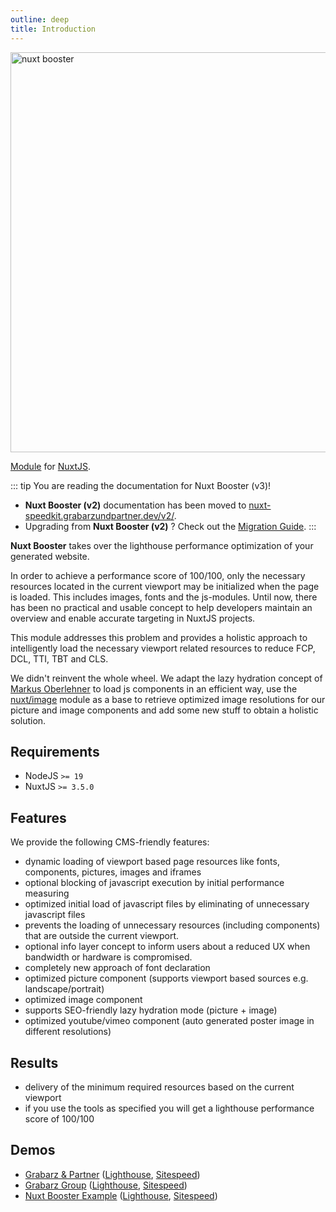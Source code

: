 ```yaml
---
outline: deep
title: Introduction
---
```



<img src="/intro-light.jpg" width="1280" height="640" alt="nuxt booster" title="nuxt booster"/>

[Module](https://www.npmjs.com/package/nuxt-speedkit) for [NuxtJS](https://nuxtjs.org).

::: tip You are reading the documentation for Nuxt Booster (v3)!

- **Nuxt Booster (v2)** documentation has been moved to [nuxt-speedkit.grabarzundpartner.dev/v2/](https://nuxt-speedkit.grabarzundpartner.dev/v2/).  
- Upgrading from **Nuxt Booster (v2)** ? Check out the [Migration Guide](/migration/v3).
:::

**Nuxt Booster** takes over the lighthouse performance optimization of your generated website.

In order to achieve a performance score of 100/100, only the necessary resources located in the current viewport may be initialized when the page is loaded. This includes images, fonts and the js-modules. Until now, there has been no practical and usable concept to help developers maintain an overview and enable accurate targeting in NuxtJS projects.

This module addresses this problem and provides a holistic approach to intelligently load the necessary viewport related resources to reduce FCP, DCL, TTI, TBT and CLS.

We didn't reinvent the whole wheel. We adapt the lazy hydration concept of [Markus Oberlehner](https://github.com/maoberlehner/vue-lazy-hydration) to load js components in an efficient way, use the [nuxt/image](https://github.com/nuxt/image) module as a base to retrieve optimized image resolutions for our picture and image components and add some new stuff to obtain a holistic solution.

## Requirements

- NodeJS `>= 19`
- NuxtJS `>= 3.5.0`

## Features

We provide the following CMS-friendly features:

- dynamic loading of viewport based page resources like fonts, components, pictures, images and iframes
- optional blocking of javascript execution by initial performance measuring
- optimized initial load of javascript files by eliminating of unnecessary javascript files
- prevents the loading of unnecessary resources (including components) that are outside the current viewport.
- optional info layer concept to inform users about a reduced UX when bandwidth or hardware is compromised.  
- completely new approach of font declaration
- optimized picture component (supports viewport based sources e.g. landscape/portrait)
- optimized image component
- supports SEO-friendly lazy hydration mode (picture + image)
- optimized youtube/vimeo component (auto generated poster image in different resolutions)

## Results

- delivery of the minimum required resources based on the current viewport
- if you use the tools as specified you will get a lighthouse performance score of 100/100

## Demos

- [Grabarz & Partner](https://grabarzundpartner.de/) ([Lighthouse](https://pagespeed.web.dev/report?url=https%3A%2F%2Fgrabarzundpartner.de%2F), [Sitespeed](https://nuxt-speedkit.grabarzundpartner.dev/reports/sitespeed/grabarzundpartner/))
- [Grabarz Group](https://grabarz-group.de/) ([Lighthouse](https://pagespeed.web.dev/report?url=https%3A%2F%2Fgrabarz-group.de%2F), [Sitespeed](https://nuxt-speedkit.grabarzundpartner.dev/reports/sitespeed/grabarz-group/))
- [Nuxt Booster Example](https://nuxt-speedkit.grabarzundpartner.dev/playground/) ([Lighthouse](https://pagespeed.web.dev/report?url=https%3A%2F%2Fnuxt-speedkit.grabarzundpartner.dev%2Fplayground%2F), [Sitespeed](https://nuxt-speedkit.grabarzundpartner.dev/reports/sitespeed/nuxt-speedkit/))
